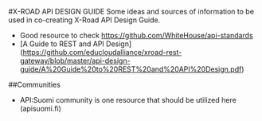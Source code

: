 #X-ROAD API DESIGN GUIDE 
Some ideas and sources of information to be used in co-creating X-Road API Design Guide. 
 * Good resource to check https://github.com/WhiteHouse/api-standards 
 * [A Guide to REST and API Design] (https://github.com/educloudalliance/xroad-rest-gateway/blob/master/api-design-guide/A%20Guide%20to%20REST%20and%20API%20Design.pdf)

##Communities
 * API:Suomi community is one resource that should be utilized here (apisuomi.fi)
